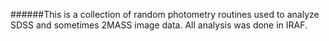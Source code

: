 ######This is a collection of random photometry routines used to analyze SDSS and sometimes 2MASS image data. All analysis was done in IRAF. 
